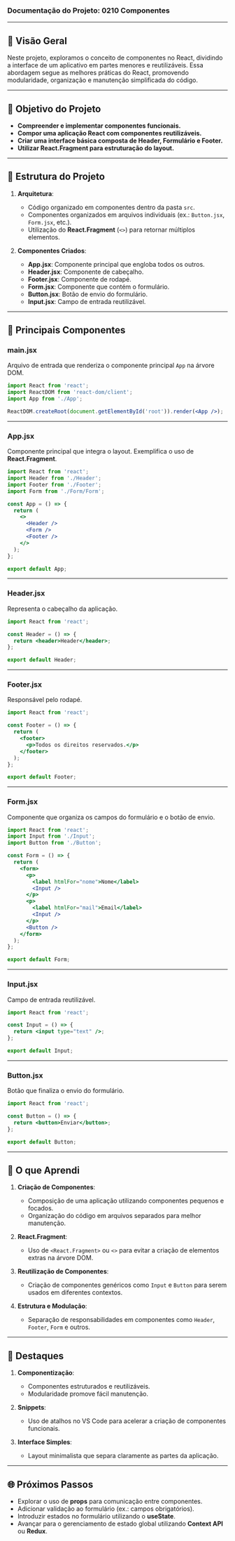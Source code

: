 ### Documentação do Projeto: **0210 Componentes**

---

## 📖 Visão Geral

Neste projeto, exploramos o conceito de componentes no React, dividindo a interface de um aplicativo em partes menores e reutilizáveis. Essa abordagem segue as melhores práticas do React, promovendo modularidade, organização e manutenção simplificada do código.

---

## 🎯 Objetivo do Projeto

- **Compreender e implementar componentes funcionais.**
- **Compor uma aplicação React com componentes reutilizáveis.**
- **Criar uma interface básica composta de Header, Formulário e Footer.**
- **Utilizar React.Fragment para estruturação do layout.**

---

## 📄 Estrutura do Projeto

1. **Arquitetura**:
   - Código organizado em componentes dentro da pasta `src`.
   - Componentes organizados em arquivos individuais (ex.: `Button.jsx`, `Form.jsx`, etc.).
   - Utilização do **React.Fragment** (`<>`) para retornar múltiplos elementos.

2. **Componentes Criados**:
   - **App.jsx**: Componente principal que engloba todos os outros.
   - **Header.jsx**: Componente de cabeçalho.
   - **Footer.jsx**: Componente de rodapé.
   - **Form.jsx**: Componente que contém o formulário.
   - **Button.jsx**: Botão de envio do formulário.
   - **Input.jsx**: Campo de entrada reutilizável.

---

## 🔧 Principais Componentes

### **main.jsx**
Arquivo de entrada que renderiza o componente principal `App` na árvore DOM.

```jsx
import React from 'react';
import ReactDOM from 'react-dom/client';
import App from './App';

ReactDOM.createRoot(document.getElementById('root')).render(<App />);
```

---

### **App.jsx**
Componente principal que integra o layout. Exemplifica o uso de **React.Fragment**.

```jsx
import React from 'react';
import Header from './Header';
import Footer from './Footer';
import Form from './Form/Form';

const App = () => {
  return (
    <>
      <Header />
      <Form />
      <Footer />
    </>
  );
};

export default App;
```

---

### **Header.jsx**
Representa o cabeçalho da aplicação.

```jsx
import React from 'react';

const Header = () => {
  return <header>Header</header>;
};

export default Header;
```

---

### **Footer.jsx**
Responsável pelo rodapé.

```jsx
import React from 'react';

const Footer = () => {
  return (
    <footer>
      <p>Todos os direitos reservados.</p>
    </footer>
  );
};

export default Footer;
```

---

### **Form.jsx**
Componente que organiza os campos do formulário e o botão de envio.

```jsx
import React from 'react';
import Input from './Input';
import Button from './Button';

const Form = () => {
  return (
    <form>
      <p>
        <label htmlFor="nome">Nome</label>
        <Input />
      </p>
      <p>
        <label htmlFor="mail">Email</label>
        <Input />
      </p>
      <Button />
    </form>
  );
};

export default Form;
```

---

### **Input.jsx**
Campo de entrada reutilizável.

```jsx
import React from 'react';

const Input = () => {
  return <input type="text" />;
};

export default Input;
```

---

### **Button.jsx**
Botão que finaliza o envio do formulário.

```jsx
import React from 'react';

const Button = () => {
  return <button>Enviar</button>;
};

export default Button;
```

---

## 🧠 O que Aprendi

1. **Criação de Componentes**:
   - Composição de uma aplicação utilizando componentes pequenos e focados.
   - Organização do código em arquivos separados para melhor manutenção.

2. **React.Fragment**:
   - Uso de `<React.Fragment>` ou `<>` para evitar a criação de elementos extras na árvore DOM.

3. **Reutilização de Componentes**:
   - Criação de componentes genéricos como `Input` e `Button` para serem usados em diferentes contextos.

4. **Estrutura e Modulação**:
   - Separação de responsabilidades em componentes como `Header`, `Footer`, `Form` e outros.

---

## 🌟 Destaques

1. **Componentização**:
   - Componentes estruturados e reutilizáveis.
   - Modularidade promove fácil manutenção.

2. **Snippets**:
   - Uso de atalhos no VS Code para acelerar a criação de componentes funcionais.

3. **Interface Simples**:
   - Layout minimalista que separa claramente as partes da aplicação.

---

## 🌐 Próximos Passos

- Explorar o uso de **props** para comunicação entre componentes.
- Adicionar validação ao formulário (ex.: campos obrigatórios).
- Introduzir estados no formulário utilizando o **useState**.
- Avançar para o gerenciamento de estado global utilizando **Context API** ou **Redux**.
